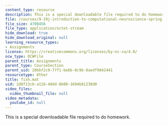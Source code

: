 ```yaml
---
content_type: resource
description: This is a special downloadable file required to do homework.
file: /courses/9-29j-introduction-to-computational-neuroscience-spring-2004/2d8f13cba11848dd0b001694b81230d0_fish.mat
file_size: 4700456
file_type: application/octet-stream
hide_download: true
hide_download_original: null
learning_resource_types:
- Assignments
license: https://creativecommons.org/licenses/by-nc-sa/4.0/
ocw_type: OCWFile
parent_title: Assignments
parent_type: CourseSection
parent_uid: 20bbf2c9-77f1-bebb-8c9b-8aedf9842441
resourcetype: Other
title: fish.mat
uid: 2d8f13cb-a118-48dd-0b00-1694b81230d0
video_files:
  video_thumbnail_file: null
video_metadata:
  youtube_id: null
---
```

This is a special downloadable file required to do homework.